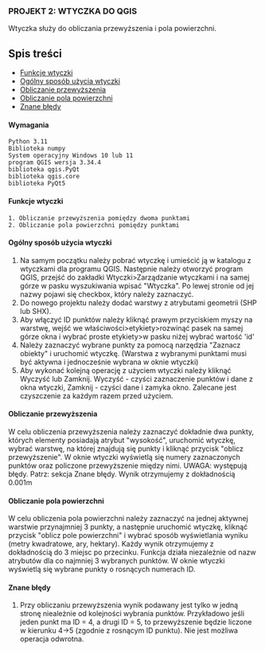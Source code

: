 ### PROJEKT 2: WTYCZKA DO QGIS

Wtyczka służy do obliczania przewyższenia i pola powierzchni.

## Spis treści

* [Funkcje wtyczki](#funkcje-wtyczki)
* [Ogólny sposób użycia wtyczki](#ogólny-sposób-użycia-wtyczki)
* [Obliczanie przewyższenia](#obliczanie-przewyższenia)
* [Obliczanie pola powierzchni](#obliczanie-pola-powierzchni)
* [Znane błędy](#znane-błędy)

#### Wymagania
```
Python 3.11
Biblioteka numpy
System operacyjny Windows 10 lub 11
program QGIS wersja 3.34.4
biblioteka qgis.PyQt
biblioteka qgis.core
biblioteka PyQt5
```
#### Funkcje wtyczki
 ```
 1. Obliczanie przewyższenia pomiędzy dwoma punktami
 2. Obliczanie pola powierzchni pomiędzy punktami
 ```
#### Ogólny sposób użycia wtyczki

1. Na samym początku należy pobrać wtyczkę i umieścić ją w katalogu z wtyczkami dla programu QGIS. Następnie należy otworzyć program QGIS, przejść do zakładki Wtyczki>Zarządzanie wtyczkami i na samej górze w pasku wyszukiwania wpisać "Wtyczka". 
Po lewej stronie od jej nazwy pojawi się checkbox, który należy zaznaczyć.
2. Do nowego projektu należy dodać warstwy z atrybutami geometrii (SHP lub SHX).
3. Aby włączyć ID punktów należy kliknąć prawym przyciskiem myszy na warstwę, wejść we właściwości>etykiety>rozwinąć pasek na samej górze okna i wybrać proste etykiety>w pasku niżej wybrać wartość 'id'
4. Należy zaznaczyć wybrane punkty za pomocą narzędzia "Zaznacz obiekty" i uruchomić wtyczkę. (Warstwa z wybranymi punktami musi być aktywna i jednocześnie wybrana w oknie wtyczki)
5. Aby wykonać kolejną operację z użyciem wtyczki należy kliknąć Wyczyść lub Zamknij. Wyczyść - czyści zaznaczenie punktów i dane z okna wtyczki, Zamknij - czyści dane i zamyka okno. 
Zalecane jest czyszczenie za każdym razem przed użyciem.

#### Obliczanie przewyższenia

W celu obliczenia przewyższenia należy zaznaczyć dokładnie dwa punkty, których elementy posiadają atrybut "wysokość", uruchomić wtyczkę, wybrać warstwę, na której znajdują się punkty 
i kliknąć przycisk "oblicz przewyższenie". W oknie wtyczki wyświetlą się numery zaznaczonych punktów oraz policzone przewyższenie między nimi. UWAGA: występują błędy. Patrz: sekcja Znane błędy.
Wynik otrzymujemy z dokładnością 0.001m


#### Obliczanie pola powierzchni

W celu obliczenia pola powierzchni należy zaznaczyć na jednej aktywnej warstwie przynajmniej 3 punkty, a następnie uruchomić wtyczkę, kliknąć przycisk "oblicz pole powierzchni" 
i wybrać sposób wyświetlania wyniku (metry kwadratowe, ary, hektary). Każdy wynik otrzymujemy z dokładnością do 3 miejsc po przecinku. Funkcja działa niezależnie od nazw atrybutów dla co najmniej
3 wybranych punktów. W oknie wtyczki wyświetlą się wybrane punkty o rosnących numerach ID.


#### Znane błędy

1. Przy obliczaniu przewyższenia wynik podawany jest tylko w jedną stronę nieależnie od kolejności wybrania punktów. Przykładowo jeśli jeden punkt ma ID = 4, a drugi ID = 5, to przewyższenie
będzie liczone w kierunku 4->5 (zgodnie z rosnącym ID punktu). Nie jest możliwa operacja odwrotna.

